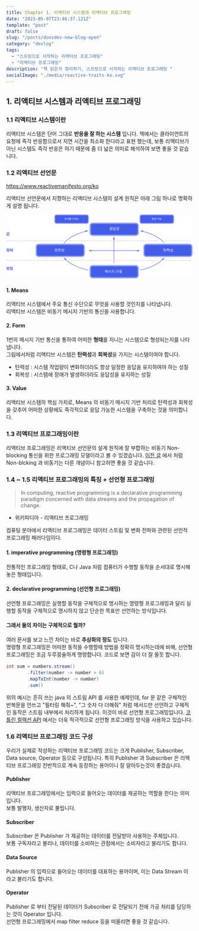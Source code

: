 ```yaml
---
title: Chapter 1. 리액티브 시스템과 리액티브 프로그래밍
date: "2023-05-07T23:46:37.121Z"
template: "post"
draft: false
slug: "/posts/donsdev-new-blog-open"
category: "devlog"
tags:
  - "스프링으로 시작하는 리액티브 프로그래밍"
  - "리액티브 프로그래밍"
description: "책 읽은거 정리하기, 스프링으로 시작하는 리액티브 프로그래밍 "
socialImage: "./media/reactive-traits-ko.svg"
---
```


## 1. 리액티브 시스템과 리액티브 프로그래밍
### 1.1 리액티브 시스템이란
리액티브 시스템은 단어 그대로 **반응을 잘 하는 시스템** 입니다.
책에서는 클라이언트의 요청에 즉각 반응함으로서 지연 시간을 최소화 한다라고 표현 했는데, 보통 리액티브가 아닌 시스템도 즉각 반응은 하기 때문에 좀 더 넓은 의미로 해석하여 보면 좋을 것 같습니다.

### 1.2 리액티브 선언문 
https://www.reactivemanifesto.org/ko

리액티브 선언문에서 지향하는 리액티브 시스템의 설계 원칙은 아래 그림 하나로 명확하게 설명 됩니다.

![reactive-traits-ko](./media/reactive-traits-ko.svg)

#### 1. Means 
리액티브 시스템에서 주요 통신 수단으로 무엇을 사용할 것인지를 나타냅니다.  
리액티브 시스템은 비동기 메시지 기반의 통신을 사용합니다.

#### 2. Form 
1번의 메시지 기반 통신을 통하여 어떠한 **형태**를 지니는 시스템으로 형성되는지를 나타냅니다.  
그림에서처럼 리액티브 시스템은 **탄력성**과 **회복성**을 가지는 시스템이여야 합니다.

- 탄력성 : 시스템 작업량이 변화하더라도 항상 일정한 응답을 유지하여야 하는 성질
- 회복성 : 시스템에 장애가 발생하더라도 응답성을 유지하는 성질

#### 3. Value
리액티브 시스템의 핵심 가치로, Means 의 비동기 메시지 기반 처리로 탄력성과 회복성을 갖추어 어떠한 상황에도 즉각적으로 응답 가능한 시스템을 구축하는 것을 의미합니다.

### 1.3 리액티브 프로그래밍이란 
리액티브 프로그래밍은 리액티브 선언문의 설계 원칙에 잘 부합하는 비동기 Non-blocking 통신을 위한 프로그래밍 모델이라고 볼 수 있겠습니다. [이전 글](https://donsworkout.github.io/posts/async-nonblocking) 에서 처럼 Non-blcking 과 비동기는 다른 개념이니 참고하면 좋을 것 같습니다.

### 1.4 ~ 1.5 리액티브 프로그래밍의 특징 + 선언형 프로그래밍
> In computing, reactive programming is a declarative programming paradigm concerned with data streams and the propagation of change.
* 위키피디아 - 리액티브 프로그래밍

컴퓨팅 분야에서 리액티브 프로그래밍은 데이터 스트림 및 변화 전파와 관련된 선언적 프로그래밍 패러다임이다.

#### 1. imperative programming (명령형 프로그래밍)
전통적인 프로그래밍 형태로, C나 Java 처럼 컴퓨터가 수행할 동작을 순서대로 명시해 놓은 형태입니다.

#### 2. declarative programming (선언형 프로그래밍)
선언형 프로그래밍은 실행할 동작을 구체적으로 명시하는 명령형 프로그래밍과 달리 실행할 동작을 구체적으로 명시하지 않고 단순한 목표만 선언하는 방식입니다. 

#### 그래서 둘의 차이는 구체적으로 뭘까?

여러 문서를 보고 느낀 차이는 바로 **추상화의 정도** 입니다.  
명령형 프로그래밍은 어떠한 동작을 수행할때 방법을 정확히 명시하는데에 비해, 선언형 프로그래밍은 조금 두루뭉술하게 명령합니다.
코드로 보면 감이 더 잘 올듯 합니다.

~~~java
int sum = numbers.stream()
        .filter(number -> number > 6)
        .mapToInt(number -> number)
        .sum()
~~~

위의 예시는 흔히 쓰는 java 의 스트림 API 를 사용한 예제인데, for 문 같은 구체적인 반복문을 안쓰고 "필터링 해줘~", "그 숫자 다 더해줘" 처럼 메서드만 선언하고 구체적인 동작은 스트림 내부에서 처리하게 됩니다. 이것이 바로 선언형 프로그래밍입니다. [코틀린 컬렉션 API](https://kotlinlang.org/docs/collections-overview.html) 에서는 더욱 적극적으로 선언형 프로그래밍 방식을 사용하고 있습니다. 

### 1.6 리액티브 프로그래밍 코드 구성
우리가 실제로 작성하는 리액티브 프로그래밍 코드는 크게 Publisher, Subscriber, Data source, Operator 등으로 구성됩니다.
특히 Publisher 과 Subscriber 은 리액티브 프로그래밍 전반적으로 계속 등장하는 용어이니 잘 알아두는것이 좋겠습니다.

#### Publisher
리액티브 프로그래밍에서는 입력으로 들어오는 데이터를 제공하는 역할을 한다는 의미입니다.  
보통 발행자, 생산자로 불립니다.

#### Subscriber
Subscriber 은 Publisher 가 제공하는 데이터를 전달받아 사용하는 주체입니다.  
보통 구독자라고 불리나, 데이터를 소비하는 관점에서는 소비자라고 불리기도 합니다.

#### Data Source
Publisher 의 입력으로 들어오는 데이터를 대표하는 용어이며, 이는 Data Stream 이라고 불리기도 합니다.  

#### Operator
Publisher 로 부터 전달된 데이터가 Subscriber 로 전달되기 전에 가공 처리를 담당하는 것이 Operator 입니다.  
선언형 프로그래밍에서 map filter reduce 등을 떠올리면 좋을 것 같습니다. 